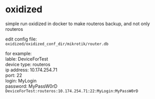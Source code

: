 # oxidized  
simple run oxidized in docker to make routeros backup, and not only routeros  
   
edit config file:  
         ``oxidized/oxidized_conf_dir/mikrotik/router.db``

for example:  
lable: DeviceForTest  
device type: routeros  
ip address: 10.174.254.71  
port: 22  
login: MyLogin  
password: MyPassW0rD  
         ``DeviceForTest:routeros:10.174.254.71:22:MyLogin:MyPassW0rD``  
